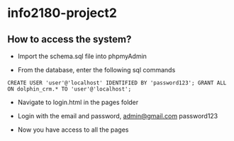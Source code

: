 # info2180-project2

## How to access the system?

- Import the schema.sql file into phpmyAdmin

- From the database, enter the following sql commands

``` CREATE USER 'user'@'localhost' IDENTIFIED BY 'password123'; GRANT ALL ON dolphin_crm.* TO 'user'@'localhost'; ```

- Navigate to login.html in the pages folder

- Login with the email and password, admin@gmail.com password123

- Now you have access to all the pages



